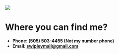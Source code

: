 <a align="center" href="https://github.com/Entys">
  <img src="https://user-images.githubusercontent.com/89121771/204166401-68405b15-c546-4419-adcf-206c39ee49f3.png" />
</a>

# Where you can find me?

- **Phone: [(505) 503-4455](callto:15055034455) (Not my number phone)**
- **Email: [swipleymail@gmail.com](mailto:swipleymail@gmail.com)**

